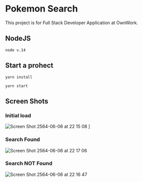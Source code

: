 # Pokemon Search
This project is for Full Stack Developer Application at OwnWork.

## NodeJS
```script
node v.14
```

## Start a prohect

```script
yarn install
```
```script
yarn start
```

## Screen Shots
### Initial load
![Screen Shot 2564-06-06 at 22 15 08](https://user-images.githubusercontent.com/6568708/120929830-cf87f800-c714-11eb-87e3-7d5cf126a8c4.png)
]
### Search Found
![Screen Shot 2564-06-06 at 22 17 06](https://user-images.githubusercontent.com/6568708/120929902-1970de00-c715-11eb-8c33-6ad7ac6abfc5.png)
### Search NOT Found
![Screen Shot 2564-06-06 at 22 16 47](https://user-images.githubusercontent.com/6568708/120929911-2392dc80-c715-11eb-8a85-75ac062468af.png)
